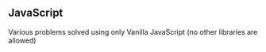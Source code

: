 ## JavaScript

Various problems solved using only Vanilla JavaScript (no other libraries are allowed)

